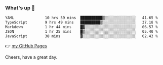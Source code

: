 ### What's up 👋

<!--START_SECTION:waka-->

```txt
YAML              10 hrs 59 mins  ██████████▒░░░░░░░░░░░░░░   41.65 %
TypeScript        9 hrs 49 mins   █████████▒░░░░░░░░░░░░░░░   37.18 %
Markdown          1 hr 44 mins    █▓░░░░░░░░░░░░░░░░░░░░░░░   06.57 %
JSON              1 hr 25 mins    █▒░░░░░░░░░░░░░░░░░░░░░░░   05.40 %
JavaScript        38 mins         ▓░░░░░░░░░░░░░░░░░░░░░░░░   02.43 %
```

<!--END_SECTION:waka-->

👉 [my GitHub Pages](https://ykzhukian.github.io)

Cheers, have a great day.

